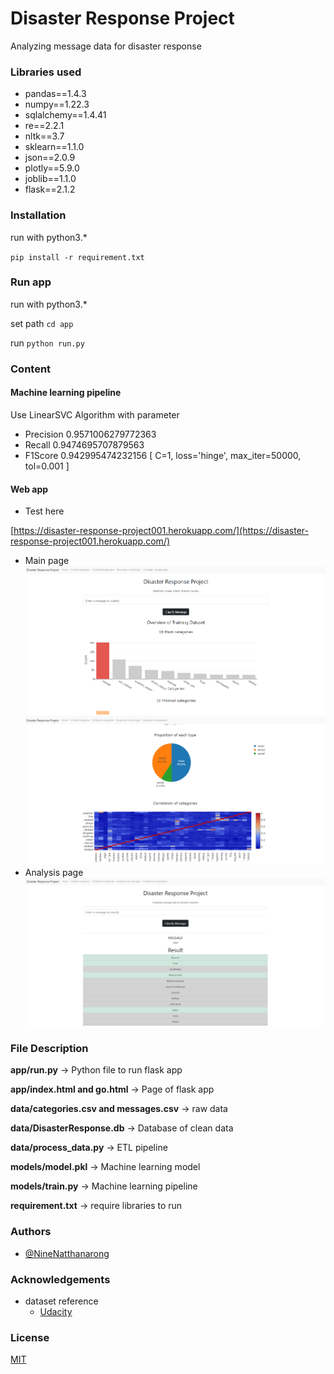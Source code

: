 # Disaster Response Project

Analyzing message data for disaster response

### Libraries used
- pandas==1.4.3
- numpy==1.22.3
- sqlalchemy==1.4.41
- re==2.2.1
- nltk==3.7
- sklearn==1.1.0
- json==2.0.9
- plotly==5.9.0
- joblib==1.1.0
- flask==2.1.2

### Installation
run with python3.*

`pip install -r requirement.txt`

### Run app
run with python3.*

set path
`cd app`

run
`python run.py`

### Content

#### Machine learning pipeline
Use LinearSVC Algorithm with parameter
- Precision 0.9571006279772363
- Recall    0.9474695707879563
- F1Score   0.942995474232156
[ C=1, loss='hinge', max_iter=50000, tol=0.001 ]

#### Web app
- Test here

[https://disaster-response-project001.herokuapp.com/](https://disaster-response-project001.herokuapp.com/)

- Main page
![Main_page](https://github.com/NineNatthanarong/Disaster-Response-Project/blob/master/pic/shot1.png)
![Main_page](https://github.com/NineNatthanarong/Disaster-Response-Project/blob/master/pic/shot2.png)
- Analysis page
![Analysis_page](https://github.com/NineNatthanarong/Disaster-Response-Project/blob/master/pic/shot3.png)
### File Description
**app/run.py** -> Python file to run flask app

**app/index.html and go.html** -> Page of flask app

**data/categories.csv and messages.csv** -> raw data

**data/DisasterResponse.db** -> Database of clean data

**data/process_data.py** -> ETL pipeline

**models/model.pkl** -> Machine learning model

**models/train.py** -> Machine learning pipeline

**requirement.txt** -> require libraries to run

### Authors

- [@NineNatthanarong](https://github.com/NineNatthanarong)
### Acknowledgements
- dataset reference
    - [Udacity](https://www.udacity.com/)
### License

[MIT](https://choosealicense.com/licenses/mit/)